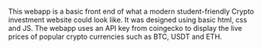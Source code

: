 This webapp is a basic front end of what a modern student-friendly Crypto investment website could look like.
It was designed using basic html, css and JS.
The webapp uses an API key from coingecko to display the live prices of popular crypto currencies such as BTC, USDT and ETH.

